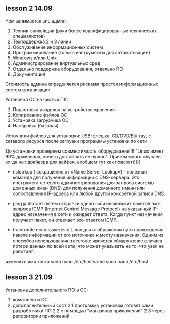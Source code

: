 
## lesson 2 14.09
Чем занимается сис админ:
1. Техник-эникейщик (руки более квалифицированных технических специалистов)
2. Техподдержка 2 и 3 линии 
3. Обслуживание информационных систем
4. Программирование (только инструменты для автоматизации) 
5. Windows и/или Unix
6. Администрирование виртуальных сред
7. Отдельно поддержка оборудования, отдельно ПО
8. Документация 

Стоимость админа определяется рисками простоя информационных систем организации 

Установка ОС на чистый ПК:
1. Подготовка разделов на устройстве хранения
2. Копирование файлов ОС 
3. Установка загрузчика ОС
4. Настройка (базовая) 

Источники файлов для установки: USB-флешка, CD/DVD/Blu-ray, с сетевого ресурса после загрузки программы установки по сети.

До установки проверяем совместимость оборудования!!!!
"Linux имеет 99% драйверов, ничего доставлять не нужно". Причем много случаев когда нет драйвера для вайфая. вообщем тут как повезет)))))

- nslookup ( сокращение от «Name Server Lookup») - полезная команда для получения информации с DNS-сервера. Это инструмент сетевого администрирования для запроса системы доменных имен (DNS) для получения доменного имени или сопоставления IP-адреса или любой другой конкретной записи DNS.
- ping работает путем отправки одного или нескольких пакетов эхо-запроса ICMP (Internet Control Message Protocol) на указанный IP-адрес назначения в сети и ожидает ответа. Когда пункт назначения получает пакет, он отвечает эхо-ответом ICMP.

- traceroute используется в Linux для отображения пути прохождения пакета информации от его источника к месту назначения. Одним из способов использования traceroute является обнаружение случаев потери данных по всей сети, что может указывать на то, что узел не работает.

изменить имя хоста
sudo nano /etc/hostname
sudo nano /etc/host

## lesson 3 21.09
Установка дополнительного ПО в ОС:
1. компоненты ОС
2. допополнительный софт
    2.1 программу установки готовят сами разработчики ПО
    2.2 с помощью "магазинов приложений"
    2.3 через репозитории приложений 
